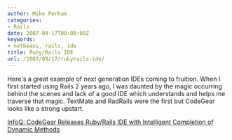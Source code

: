 ```yaml
---
author: Mike Perham
categories:
- Rails
date: 2007-09-17T00:00:00Z
keywords:
- netbeans, rails, ide
title: Ruby/Rails IDE
url: /2007/09/17/rubyrails-ide/
---
```


Here's a great example of next generation IDEs coming to fruition. When I first started using Rails 2 years ago, I was daunted by the magic occurring behind the scenes and lack of a good IDE which understands and helps me traverse that magic. TextMate and RadRails were the first but CodeGear looks like a strong upstart.

[InfoQ: CodeGear Releases Ruby/Rails IDE with Intelligent Completion of Dynamic Methods][1]

 [1]: http://www.infoq.com/news/2007/09/3rdRail
